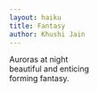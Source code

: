 ```yaml
---
layout: haiku
title: Fantasy
author: Khushi Jain
---
```


Auroras at night<br>
beautiful and enticing<br>
forming fantasy.<br>
